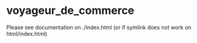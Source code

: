 voyageur_de_commerce
====================

Please see documentation on ./index.html (or if symlink does not work on html/index.html)
